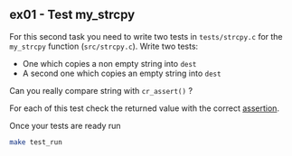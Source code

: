 ## ex01 - Test my_strcpy

For this second task you need to write two tests in `tests/strcpy.c` for the
`my_strcpy` function (`src/strcpy.c`).
Write two tests:

- One which copies a non empty string into `dest`
- A second one which copies an empty string into `dest`

Can you really compare string with `cr_assert()` ?

For each of this test check the returned value with the correct
[assertion](https://criterion.readthedocs.io/en/master/assert.html#common-assertions).

Once your tests are ready run
```bash
make test_run
```
